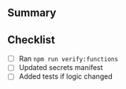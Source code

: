 <!-- BEGIN PR-TEMPLATE -->

## Summary

## Checklist

- [ ] Ran `npm run verify:functions`
- [ ] Updated secrets manifest
- [ ] Added tests if logic changed
<!-- END PR-TEMPLATE -->
